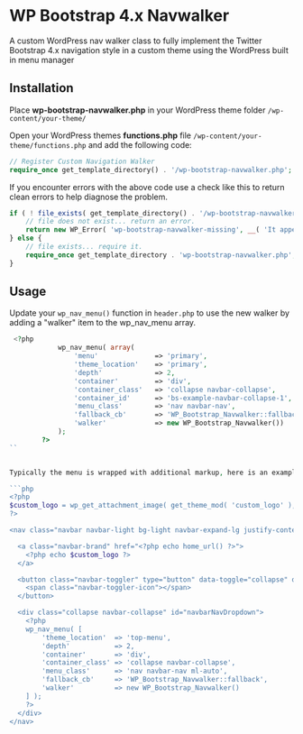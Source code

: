 # WP Bootstrap 4.x Navwalker

A custom WordPress nav walker class to fully implement the Twitter Bootstrap 4.x navigation style in a custom theme using the WordPress built in menu manager

## Installation

Place **wp-bootstrap-navwalker.php** in your WordPress theme folder `/wp-content/your-theme/`

Open your WordPress themes **functions.php** file  `/wp-content/your-theme/functions.php` and add the following code:

```php
// Register Custom Navigation Walker
require_once get_template_directory() . '/wp-bootstrap-navwalker.php';
```

If you encounter errors with the above code use a check like this to return clean errors to help diagnose the problem.

```php
if ( ! file_exists( get_template_directory() . '/wp-bootstrap-navwalker.php' ) ) {
	// file does not exist... return an error.
	return new WP_Error( 'wp-bootstrap-navwalker-missing', __( 'It appears the wp-bootstrap-navwalker.php file may be missing.', 'wp-bootstrap-navwalker' ) );
} else {
	// file exists... require it.
    require_once get_template_directory . 'wp-bootstrap-navwalker.php';
}
```

## Usage

Update your `wp_nav_menu()` function in `header.php` to use the new walker by adding a "walker" item to the wp_nav_menu array.

```php
 <?php
            wp_nav_menu( array(
                'menu'              => 'primary',
                'theme_location'    => 'primary',
                'depth'             => 2,
                'container'         => 'div',
                'container_class'   => 'collapse navbar-collapse',
                'container_id'      => 'bs-example-navbar-collapse-1',
                'menu_class'        => 'nav navbar-nav',
                'fallback_cb'       => 'WP_Bootstrap_Navwalker::fallback',
                'walker'            => new WP_Bootstrap_Navwalker())
            );
        ?>
``


Typically the menu is wrapped with additional markup, here is an example of a menu that collapse for responsive navigation.

```php
<?php
$custom_logo = wp_get_attachment_image( get_theme_mod( 'custom_logo' ), 'full' );
?>

<nav class="navbar navbar-light bg-light navbar-expand-lg justify-content-between">

  <a class="navbar-brand" href="<?php echo home_url() ?>">
    <?php echo $custom_logo ?>
  </a>

  <button class="navbar-toggler" type="button" data-toggle="collapse" data-target="#navbarNavDropdown" aria-controls="navbarNavDropdown" aria-expanded="false" aria-label="Toggle navigation">
    <span class="navbar-toggler-icon"></span>
  </button>

  <div class="collapse navbar-collapse" id="navbarNavDropdown">
    <?php
    wp_nav_menu( [
        'theme_location'  => 'top-menu',
        'depth'           => 2,
        'container'       => 'div',
        'container_class' => 'collapse navbar-collapse',
        'menu_class'      => 'nav navbar-nav ml-auto',
        'fallback_cb'     => 'WP_Bootstrap_Navwalker::fallback',
        'walker'          => new WP_Bootstrap_Navwalker()
    ] );
    ?>
  </div>
</nav>
```